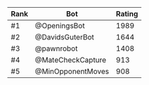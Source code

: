 Rank|Bot|Rating
---|---|---
#1|@OpeningsBot|1989
#2|@DavidsGuterBot|1644
#3|@pawnrobot|1408
#4|@MateCheckCapture|913
#5|@MinOpponentMoves|908
